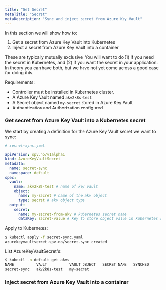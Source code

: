 ```yaml
---
title: "Get Secret"
metaTitle: "Secret"
metaDescription: "Sync and inject secret from Azure Key Vault"
---
```


In this section we will show how to:

1. Get a secret from Azure Key Vault into Kubernetes
2. Inject a secret from Azure Key Vault into a container

These are typically mutually exclusive. You will want to do 
(1) if you need the secret in Kubernetes, and (2) if you want 
the secret in your application. In theory you can have both,
but we have not yet come across a good case for doing this.

Requirements:

* Controller must be installed in Kubernetes cluster.
* A Azure Key Vault named `akv2k8s-test`
* A Secret object named `my-secret` stored in Azure Key Vault
* Authentication and Authorization configured

### Get secret from Azure Key Vault into a Kubernetes secret

We start by creating a definition for the Azure Key Vault secret
we want to sync:

```yaml
# secret-sync.yaml

apiVersion: spv.no/v1alpha1
kind: AzureKeyVaultSecret
metadata:
  name: secret-sync 
  namespace: default
spec:
  vault:
    name: akv2k8s-test # name of key vault
    object:
      name: my-secret # name of the akv object
      type: secret # akv object type
  output: 
    secret: 
      name: my-secret-from-akv # kubernetes secret name
      dataKey: secret-value # key to store object value in kubernetes secret
```

Apply to Kubernetes:

```bash
$ kubectl apply -f secret-sync.yaml
azurekeyvaultsecret.spv.no/secret-sync created
```

List AzureKeyVaultSecret's:

```bash
$ kubectl -n default get akvs
NAME          VAULT          VAULT OBJECT   SECRET NAME   SYNCHED
secret-sync   akv2k8s-test   my-secret 
```

### Inject secret from Azure Key Vault into a container